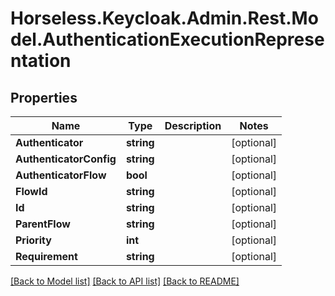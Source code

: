 # Horseless.Keycloak.Admin.Rest.Model.AuthenticationExecutionRepresentation

## Properties

Name | Type | Description | Notes
------------ | ------------- | ------------- | -------------
**Authenticator** | **string** |  | [optional] 
**AuthenticatorConfig** | **string** |  | [optional] 
**AuthenticatorFlow** | **bool** |  | [optional] 
**FlowId** | **string** |  | [optional] 
**Id** | **string** |  | [optional] 
**ParentFlow** | **string** |  | [optional] 
**Priority** | **int** |  | [optional] 
**Requirement** | **string** |  | [optional] 

[[Back to Model list]](../README.md#documentation-for-models) [[Back to API list]](../README.md#documentation-for-api-endpoints) [[Back to README]](../README.md)

